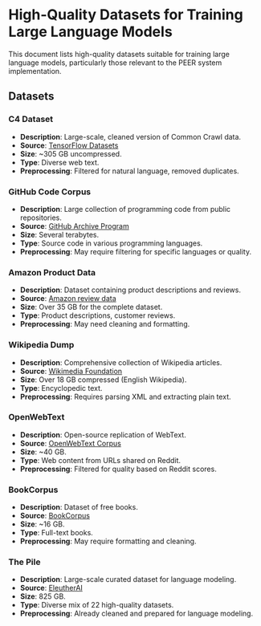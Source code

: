 # High-Quality Datasets for Training Large Language Models

This document lists high-quality datasets suitable for training large language models, particularly those relevant to the PEER system implementation.

## Datasets

### C4 Dataset
- **Description**: Large-scale, cleaned version of Common Crawl data.
- **Source**: [TensorFlow Datasets](https://www.tensorflow.org/datasets/catalog/c4)
- **Size**: ~305 GB uncompressed.
- **Type**: Diverse web text.
- **Preprocessing**: Filtered for natural language, removed duplicates.

### GitHub Code Corpus
- **Description**: Large collection of programming code from public repositories.
- **Source**: [GitHub Archive Program](https://archiveprogram.github.com/)
- **Size**: Several terabytes.
- **Type**: Source code in various programming languages.
- **Preprocessing**: May require filtering for specific languages or quality.

### Amazon Product Data
- **Description**: Dataset containing product descriptions and reviews.
- **Source**: [Amazon review data](https://registry.opendata.aws/amazon-reviews/)
- **Size**: Over 35 GB for the complete dataset.
- **Type**: Product descriptions, customer reviews.
- **Preprocessing**: May need cleaning and formatting.

### Wikipedia Dump
- **Description**: Comprehensive collection of Wikipedia articles.
- **Source**: [Wikimedia Foundation](https://dumps.wikimedia.org/)
- **Size**: Over 18 GB compressed (English Wikipedia).
- **Type**: Encyclopedic text.
- **Preprocessing**: Requires parsing XML and extracting plain text.

### OpenWebText
- **Description**: Open-source replication of WebText.
- **Source**: [OpenWebText Corpus](https://github.com/jcpeterson/openwebtext)
- **Size**: ~40 GB.
- **Type**: Web content from URLs shared on Reddit.
- **Preprocessing**: Filtered for quality based on Reddit scores.

### BookCorpus
- **Description**: Dataset of free books.
- **Source**: [BookCorpus](https://yknzhu.wixsite.com/mbweb)
- **Size**: ~16 GB.
- **Type**: Full-text books.
- **Preprocessing**: May require formatting and cleaning.

### The Pile
- **Description**: Large-scale curated dataset for language modeling.
- **Source**: [EleutherAI](https://pile.eleuther.ai/)
- **Size**: 825 GB.
- **Type**: Diverse mix of 22 high-quality datasets.
- **Preprocessing**: Already cleaned and prepared for language modeling.
